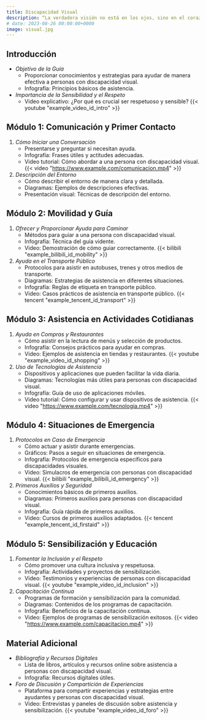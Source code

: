 ```yaml
---
title: Discapacidad Visual
description: “La verdadera visión no está en los ojos, sino en el corazón y en la mente que perciben más allá de lo visible. La discapacidad visual no limita la capacidad de soñar, crear y vivir plenamente.”
# date: 2023-08-26 00:00:00+0000
image: visual.jpg
---
```


## Introducción
- *Objetivo de la Guía*
  - Proporcionar conocimientos y estrategias para ayudar de manera efectiva a personas con discapacidad visual.
  - Infografía: Principios básicos de asistencia.
- *Importancia de la Sensibilidad y el Respeto*
  - Video explicativo: ¿Por qué es crucial ser respetuoso y sensible?
  {{< youtube "example_video_id_intro" >}}

## Módulo 1: Comunicación y Primer Contacto
1. *Cómo Iniciar una Conversación*
   - Presentarse y preguntar si necesitan ayuda.
   - Infografía: Frases útiles y actitudes adecuadas.
   - Video tutorial: Cómo abordar a una persona con discapacidad visual.
   {{< video "https://www.example.com/comunicacion.mp4" >}}
2. *Descripción del Entorno*
   - Cómo describir el entorno de manera clara y detallada.
   - Diagramas: Ejemplos de descripciones efectivas.
   - Presentación visual: Técnicas de descripción del entorno.

## Módulo 2: Movilidad y Guía
1. *Ofrecer y Proporcionar Ayuda para Caminar*
   - Métodos para guiar a una persona con discapacidad visual.
   - Infografía: Técnica del guía vidente.
   - Video: Demostración de cómo guiar correctamente.
   {{< bilibili "example_bilibili_id_mobility" >}}
2. *Ayuda en el Transporte Público*
   - Protocolos para asistir en autobuses, trenes y otros medios de transporte.
   - Diagramas: Estrategias de asistencia en diferentes situaciones.
   - Infografía: Reglas de etiqueta en transporte público.
   - Video: Casos prácticos de asistencia en transporte público.
   {{< tencent "example_tencent_id_transport" >}}

## Módulo 3: Asistencia en Actividades Cotidianas
1. *Ayuda en Compras y Restaurantes*
   - Cómo asistir en la lectura de menús y selección de productos.
   - Infografía: Consejos prácticos para ayudar en compras.
   - Video: Ejemplos de asistencia en tiendas y restaurantes.
   {{< youtube "example_video_id_shopping" >}}
2. *Uso de Tecnologías de Asistencia*
   - Dispositivos y aplicaciones que pueden facilitar la vida diaria.
   - Diagramas: Tecnologías más útiles para personas con discapacidad visual.
   - Infografía: Guía de uso de aplicaciones móviles.
   - Video tutorial: Cómo configurar y usar dispositivos de asistencia.
   {{< video "https://www.example.com/tecnologia.mp4" >}}

## Módulo 4: Situaciones de Emergencia
1. *Protocolos en Caso de Emergencia*
   - Cómo actuar y asistir durante emergencias.
   - Gráficos: Pasos a seguir en situaciones de emergencia.
   - Infografía: Protocolos de emergencia específicos para discapacidades visuales.
   - Video: Simulacros de emergencia con personas con discapacidad visual.
   {{< bilibili "example_bilibili_id_emergency" >}}
2. *Primeros Auxilios y Seguridad*
   - Conocimientos básicos de primeros auxilios.
   - Diagramas: Primeros auxilios para personas con discapacidad visual.
   - Infografía: Guía rápida de primeros auxilios.
   - Video: Cursos de primeros auxilios adaptados.
   {{< tencent "example_tencent_id_firstaid" >}}

## Módulo 5: Sensibilización y Educación
1. *Fomentar la Inclusión y el Respeto*
   - Cómo promover una cultura inclusiva y respetuosa.
   - Infografía: Actividades y proyectos de sensibilización.
   - Video: Testimonios y experiencias de personas con discapacidad visual.
   {{< youtube "example_video_id_inclusion" >}}
2. *Capacitación Continua*
   - Programas de formación y sensibilización para la comunidad.
   - Diagramas: Contenidos de los programas de capacitación.
   - Infografía: Beneficios de la capacitación continua.
   - Video: Ejemplos de programas de sensibilización exitosos.
   {{< video "https://www.example.com/capacitacion.mp4" >}}

## Material Adicional
- *Bibliografía y Recursos Digitales*
  - Lista de libros, artículos y recursos online sobre asistencia a personas con discapacidad visual.
  - Infografía: Recursos digitales útiles.
- *Foro de Discusión y Compartición de Experiencias*
  - Plataforma para compartir experiencias y estrategias entre ayudantes y personas con discapacidad visual.
  - Video: Entrevistas y paneles de discusión sobre asistencia y sensibilización.
  {{< youtube "example_video_id_foro" >}}
